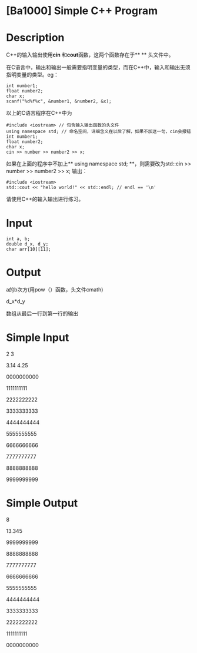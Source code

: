 # [Ba1000] Simple C++ Program

# Description
C++的输入输出使用**cin** 和**cout**函数，这两个函数存在于** <iostream>** 头文件中。

在C语言中，输出和输出一般需要指明变量的类型，而在C++中，输入和输出无须指明变量的类型。eg：
```
int number1;
float number2;
char x;
scanf("%d%f%c", &number1, &number2, &x);
```
以上的C语言程序在C++中为
```
#include <iostream> // 包含输入输出函数的头文件
using namespace std; // 命名空间，详细含义在以后了解，如果不加这一句，cin会报错
int number1;
float number2;
char x;
cin >> number >> number2 >> x;
```
如果在上面的程序中不加上** using namespace std; **，则需要改为std::cin >> number >> number2 >> x;
输出： 
```
#include <iostream>
std::cout << "hello world!" << std::endl; // endl == '\n'
```
请使用C++的输入输出进行练习。
# Input
```
int a, b;
double d_x, d_y;
char arr[10][11];
```
# Output
a的b次方(用pow（）函数，头文件cmath)

d_x*d_y

数组从最后一行到第一行的输出

# Simple Input
2 3

3.14 4.25

0000000000

1111111111

2222222222

3333333333

4444444444

5555555555

6666666666

7777777777

8888888888

9999999999

# Simple Output
8

13.345

9999999999

8888888888

7777777777

6666666666

5555555555

4444444444

3333333333

2222222222

1111111111

0000000000



